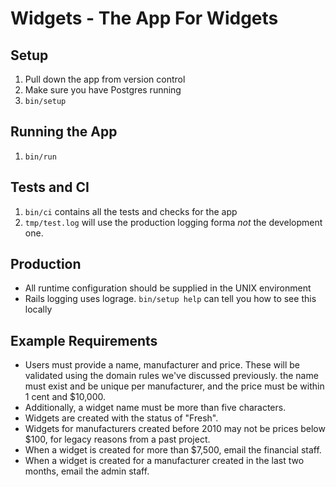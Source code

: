 # Widgets - The App For Widgets

## Setup

1. Pull down the app from version control
2. Make sure you have Postgres running
3. `bin/setup`

## Running the App

1. `bin/run`

## Tests and CI

1. `bin/ci` contains all the tests and checks for the app
2. `tmp/test.log` will use the production logging forma *not* the development one.

## Production
*  All runtime configuration should be supplied in the UNIX environment
*  Rails logging uses lograge. `bin/setup help`
   can tell you how to see this locally

## Example Requirements
* Users must provide a name, manufacturer and price. These will be validated using the domain rules we've discussed previously. the name must exist and be unique per manufacturer, and the price must be within 1 cent and $10,000.
* Additionally, a widget name must be more than five characters.
* Widgets are created with the status of "Fresh".
* Widgets for manufacturers created before 2010 may not be prices below $100, for legacy reasons from a past project.
* When a widget is created for more than $7,500, email the financial staff.
* When a widget is created for a manufacturer created in the last two months, email the admin staff.
